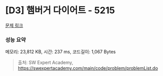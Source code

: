 # [D3] 햄버거 다이어트 - 5215 

[문제 링크](https://swexpertacademy.com/main/code/problem/problemDetail.do?contestProbId=AWT-lPB6dHUDFAVT) 

### 성능 요약

메모리: 23,812 KB, 시간: 237 ms, 코드길이: 1,067 Bytes



> 출처: SW Expert Academy, https://swexpertacademy.com/main/code/problem/problemList.do